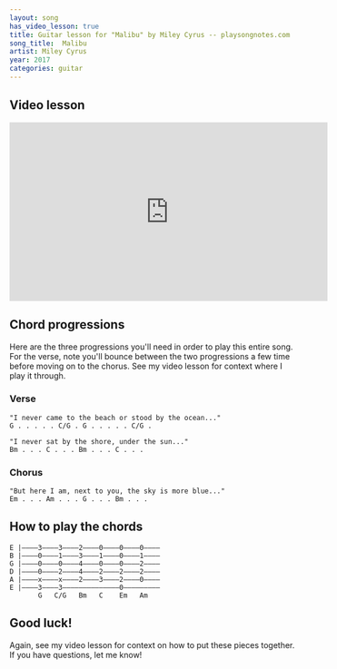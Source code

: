 ```yaml
---
layout: song
has_video_lesson: true
title: Guitar lesson for "Malibu" by Miley Cyrus -- playsongnotes.com
song_title:  Malibu
artist: Miley Cyrus
year: 2017
categories: guitar
---
```


## Video lesson

<iframe width="560" height="315" src="https://www.youtube.com/embed/F9gab3_AywE" frameborder="0" allowfullscreen></iframe>

## Chord progressions

Here are the three progressions you'll need in order to play this entire song. For the verse, note you'll bounce between the two progressions a few time before moving on to the chorus. See my video lesson for context where I play it through.

### Verse

    "I never came to the beach or stood by the ocean..."
    G . . . . . C/G . G . . . . . C/G .

    "I never sat by the shore, under the sun..."
    Bm . . . C . . . Bm . . . C . . .

### Chorus

    "But here I am, next to you, the sky is more blue..."
    Em . . . Am . . . G . . . Bm . . .

## How to play the chords

    E |––––3––––3––––2––––0––––0––––0––––
    B |––––0––––1––––3––––1––––0––––1––––
    G |––––0––––0––––4––––0––––0––––2––––
    D |––––0––––2––––4––––2––––2––––2––––
    A |––––x––––x––––2––––3––––2––––0––––
    E |––––3––––3––––––––––––––0–––––––––
           G   C/G   Bm   C    Em   Am   

## Good luck!

Again, see my video lesson for context on how to put these pieces together. If you have questions, let me know!
